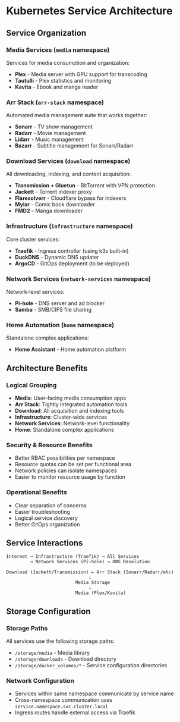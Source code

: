 # Kubernetes Service Architecture

## Service Organization

### Media Services (`media` namespace)
Services for media consumption and organization:
- **Plex** - Media server with GPU support for transcoding
- **Tautulli** - Plex statistics and monitoring
- **Kavita** - Ebook and manga reader

### Arr Stack (`arr-stack` namespace)
Automated media management suite that works together:
- **Sonarr** - TV show management
- **Radarr** - Movie management
- **Lidarr** - Music management
- **Bazarr** - Subtitle management for Sonarr/Radarr

### Download Services (`download` namespace)
All downloading, indexing, and content acquisition:
- **Transmission + Gluetun** - BitTorrent with VPN protection
- **Jackett** - Torrent indexer proxy
- **Flaresolverr** - Cloudflare bypass for indexers
- **Mylar** - Comic book downloader
- **FMD2** - Manga downloader

### Infrastructure (`infrastructure` namespace)
Core cluster services:
- **Traefik** - Ingress controller (using k3s built-in)
- **DuckDNS** - Dynamic DNS updater
- **ArgoCD** - GitOps deployment (to be deployed)

### Network Services (`network-services` namespace)
Network-level services:
- **Pi-hole** - DNS server and ad blocker
- **Samba** - SMB/CIFS file sharing

### Home Automation (`home` namespace)
Standalone complex applications:
- **Home Assistant** - Home automation platform

## Architecture Benefits

### Logical Grouping
- **Media**: User-facing media consumption apps
- **Arr Stack**: Tightly integrated automation tools
- **Download**: All acquisition and indexing tools
- **Infrastructure**: Cluster-wide services
- **Network Services**: Network-level functionality
- **Home**: Standalone complex applications

### Security & Resource Benefits
- Better RBAC possibilities per namespace
- Resource quotas can be set per functional area
- Network policies can isolate namespaces
- Easier to monitor resource usage by function

### Operational Benefits
- Clear separation of concerns
- Easier troubleshooting
- Logical service discovery
- Better GitOps organization

## Service Interactions

```
Internet → Infrastructure (Traefik) → All Services
         → Network Services (Pi-hole) → DNS Resolution

Download (Jackett/Transmission) ← Arr Stack (Sonarr/Radarr/etc)
                               ↓
                          Media Storage
                               ↓
                          Media (Plex/Kavita)
```

## Storage Configuration

### Storage Paths
All services use the following storage paths:
- `/storage/media` - Media library
- `/storage/downloads` - Download directory
- `/storage/docker_volumes/*` - Service configuration directories

### Network Configuration
- Services within same namespace communicate by service name
- Cross-namespace communication uses `service.namespace.svc.cluster.local`
- Ingress routes handle external access via Traefik